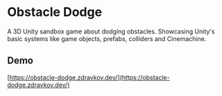# Obstacle Dodge
A 3D Unity sandbox game about dodging obstacles. Showcasing Unity's basic systems like game objects, prefabs, colliders and Cinemachine.

## Demo
[https://obstacle-dodge.zdravkov.dev/](https://obstacle-dodge.zdravkov.dev/)
